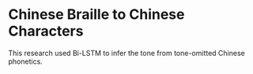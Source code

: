 # Chinese Braille to Chinese Characters
 This research used Bi-LSTM to infer the tone from tone-omitted Chinese phonetics.
